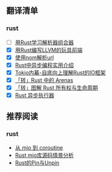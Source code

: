 
## 翻译清单

### rust

- [ ] [用Rust学习解析器组合器](./lang/rust/01-用Rust学习解析器组合器.md)
- [x] [用Rust编写LLVM的玩具前端](./lang/rust/02-用Rust编写LLVM的玩具前端.md)
- [x] [使用nom解析url](./lang/rust/03-使用nom解析url.md)
- [x] [Rust中异步编程实用介绍](./lang/rust/04-Rust中异步编程实用介绍.md)
- [x] [Tokio内幕-自底向上理解Rust的IO框架](./lang/rust/05-tokio内幕-自底向上理解Rust的异步IO框架.md)
- [x] [「转」Rust 中的 Arenas](./lang/rust/06-Rust中的Arenas.md)
- [x] [「转」图解 Rust 所有权与生命周期](./lang/rust/08-图解Rust所有权与生命周期.md)
- [x] [Rust 异步执行器](./lang/rust/09-Rust异步执行器.md)

## 推荐阅读

### rust

- [从 mio 到 coroutine](https://hexilee.me/2018/12/17/rust-async-io/)
- [Rust mio库源码情景分析](https://blog.zongwu233.com/rust-mio-source-scenario-analysis/)
- [Rust的Pin与Unpin](https://folyd.com/blog/rust-pin-unpin/)
